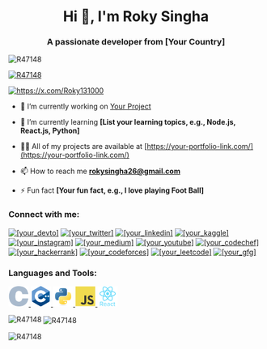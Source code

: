 <h1 align="center">Hi 👋, I'm Roky Singha</h1>
<h3 align="center">A passionate developer from [Your Country]</h3>

<p align="left"> <img src="https://komarev.com/ghpvc/?username=R47148&label=Profile%20views&color=0e75b6&style=flat" alt="R47148" /> </p>

<p align="left"> <a href="https://github.com/ryo-ma/github-profile-trophy"><img src="https://github-profile-trophy.vercel.app/?username=R47148" alt="R47148" /></a> </p>

<p align="left"> <a href="https://twitter.com/[your_twitter]" target="blank"><img src="https://img.shields.io/twitter/follow/[your_twitter]?logo=twitter&style=for-the-badge" alt="https://x.com/Roky131000" /></a> </p>

- 🔭 I’m currently working on [Your Project](https://your-project-link.com/)

- 🌱 I’m currently learning **[List your learning topics, e.g., Node.js, React.js, Python]**

- 👨‍💻 All of my projects are available at [https://your-portfolio-link.com/](https://your-portfolio-link.com/)



- 📫 How to reach me **rokysingha26@gmail.com**

- ⚡ Fun fact **[Your fun fact, e.g., I love playing Foot Ball]**

<h3 align="left">Connect with me:</h3>
<p align="left">
<a href="https://dev.to/[your_devto]" target="blank"><img align="center" src="https://raw.githubusercontent.com/rahuldkjain/github-profile-readme-generator/master/src/images/icons/Social/devto.svg" alt="[your_devto]" height="30" width="40" /></a>
<a href="https://x.com/Roky131000" target="blank"><img align="center" src="https://raw.githubusercontent.com/rahuldkjain/github-profile-readme-generator/master/src/images/icons/Social/twitter.svg" alt="[your_twitter]" height="30" width="40" /></a>
<a href="https://www.linkedin.com/in/rokysingha" target="blank"><img align="center" src="https://raw.githubusercontent.com/rahuldkjain/github-profile-readme-generator/master/src/images/icons/Social/linked-in-alt.svg" alt="[your_linkedin]" height="30" width="40" /></a>
<a href="https://www.kaggle.com/rokysingha" target="blank"><img align="center" src="https://raw.githubusercontent.com/rahuldkjain/github-profile-readme-generator/master/src/images/icons/Social/kaggle.svg" alt="[your_kaggle]" height="30" width="40" /></a>
<a href="" target="blank"><img align="center" src="https://raw.githubusercontent.com/rahuldkjain/github-profile-readme-generator/master/src/images/icons/Social/instagram.svg" alt="[your_instagram]" height="30" width="40" /></a>
<a href="https://medium.com/@[your_medium]" target="blank"><img align="center" src="https://raw.githubusercontent.com/rahuldkjain/github-profile-readme-generator/master/src/images/icons/Social/medium.svg" alt="[your_medium]" height="30" width="40" /></a>
<a href="https://www.youtube.com/c/[your_youtube]" target="blank"><img align="center" src="https://raw.githubusercontent.com/rahuldkjain/github-profile-readme-generator/master/src/images/icons/Social/youtube.svg" alt="[your_youtube]" height="30" width="40" /></a>
<a href="https://www.codechef.com/users/[your_codechef]" target="blank"><img align="center" src="https://cdn.jsdelivr.net/npm/simple-icons@3.1.0/icons/codechef.svg" alt="[your_codechef]" height="30" width="40" /></a>
<a href="https://www.hackerrank.com/[your_hackerrank]" target="blank"><img align="center" src="https://raw.githubusercontent.com/rahuldkjain/github-profile-readme-generator/master/src/images/icons/Social/hackerrank.svg" alt="[your_hackerrank]" height="30" width="40" /></a>
<a href="https://codeforces.com/profile/[your_codeforces]" target="blank"><img align="center" src="https://raw.githubusercontent.com/rahuldkjain/github-profile-readme-generator/master/src/images/icons/Social/codeforces.svg" alt="[your_codeforces]" height="30" width="40" /></a>
<a href="https://www.leetcode.com/[your_leetcode]" target="blank"><img align="center" src="https://raw.githubusercontent.com/rahuldkjain/github-profile-readme-generator/master/src/images/icons/Social/leet-code.svg" alt="[your_leetcode]" height="30" width="40" /></a>
<a href="https://auth.geeksforgeeks.org/user/[your_gfg]" target="blank"><img align="center" src="https://raw.githubusercontent.com/rahuldkjain/github-profile-readme-generator/master/src/images/icons/Social/geeks-for-geeks.svg" alt="[your_gfg]" height="30" width="40" /></a>
</p>

<h3 align="left">Languages and Tools:</h3>
<p align="left">
  <a href="https://www.cprogramming.com/" target="_blank" rel="noreferrer">
    <img src="https://raw.githubusercontent.com/devicons/devicon/master/icons/c/c-original.svg" alt="c" width="40" height="40"/>
  </a>
  <a href="https://www.w3schools.com/cpp/" target="_blank" rel="noreferrer">
    <img src="https://raw.githubusercontent.com/devicons/devicon/master/icons/cplusplus/cplusplus-original.svg" alt="cplusplus" width="40" height="40"/>
  </a>
  <a href="https://www.python.org" target="_blank" rel="noreferrer">
    <img src="https://raw.githubusercontent.com/devicons/devicon/master/icons/python/python-original.svg" alt="python" width="40" height="40"/>
  </a>
  <a href="https://developer.mozilla.org/en-US/docs/Web/JavaScript" target="_blank" rel="noreferrer">
    <img src="https://raw.githubusercontent.com/devicons/devicon/master/icons/javascript/javascript-original.svg" alt="javascript" width="40" height="40"/>
  </a>
  <a href="https://reactjs.org/" target="_blank" rel="noreferrer">
    <img src="https://raw.githubusercontent.com/devicons/devicon/master/icons/react/react-original-wordmark.svg" alt="react" width="40" height="40"/>
  </a>
  <!-- Add more icons for your stack as needed -->
</p>

<p><img align="left" src="https://github-readme-stats.vercel.app/api/top-langs?username=R47148&show_icons=true&locale=en&layout=compact" alt="R47148" /></p>

<p>&nbsp;<img align="center" src="https://github-readme-stats.vercel.app/api?username=R47148&show_icons=true&locale=en" alt="R47148" /></p>

<p><img align="center" src="https://github-readme-streak-stats.herokuapp.com/?user=R47148&" alt="R47148" /></p>
